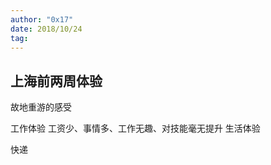 ```yaml
---
author: "0x17"
date: 2018/10/24
tag:
---
```


## 上海前两周体验

故地重游的感受

工作体验
工资少、事情多、工作无趣、对技能毫无提升
生活体验

快递

